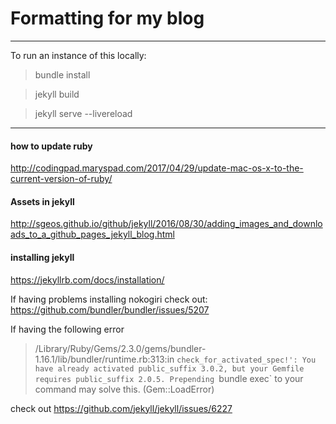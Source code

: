 # Formatting for my blog

----
To run an instance of this locally:
> bundle install

> jekyll build

> jekyll serve --livereload



----
#### how to update ruby

http://codingpad.maryspad.com/2017/04/29/update-mac-os-x-to-the-current-version-of-ruby/


#### Assets in jekyll

http://sgeos.github.io/github/jekyll/2016/08/30/adding_images_and_downloads_to_a_github_pages_jekyll_blog.html


#### installing jekyll

https://jekyllrb.com/docs/installation/


If having problems installing nokogiri check out:
https://github.com/bundler/bundler/issues/5207


If having the following error

> /Library/Ruby/Gems/2.3.0/gems/bundler-1.16.1/lib/bundler/runtime.rb:313:in `check_for_activated_spec!': You have already activated public_suffix 3.0.2, but your Gemfile requires public_suffix 2.0.5. Prepending `bundle exec` to your command may solve this. (Gem::LoadError)

check out
https://github.com/jekyll/jekyll/issues/6227